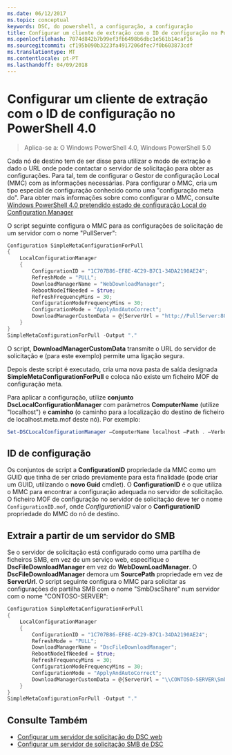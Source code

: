 ```yaml
---
ms.date: 06/12/2017
ms.topic: conceptual
keywords: DSC, do powershell, a configuração, a configuração
title: Configurar um cliente de extração com o ID de configuração no PowerShell 4.0
ms.openlocfilehash: 7074d842b7b99ef3fb6498b6dbc1e561b14caf16
ms.sourcegitcommit: cf195b090b3223fa4917206dfec7f0b603873cdf
ms.translationtype: MT
ms.contentlocale: pt-PT
ms.lasthandoff: 04/09/2018
---
```

# <a name="setting-up-a-pull-client-using-configuration-id-in-powershell-40"></a>Configurar um cliente de extração com o ID de configuração no PowerShell 4.0

>Aplica-se a: O Windows PowerShell 4.0, Windows PowerShell 5.0

Cada nó de destino tem de ser disse para utilizar o modo de extração e dado o URL onde pode contactar o servidor de solicitação para obter as configurações. Para tal, tem de configurar o Gestor de configuração Local (MMC) com as informações necessárias. Para configurar o MMC, cria um tipo especial de configuração conhecido como uma "configuração meta do". Para obter mais informações sobre como configurar o MMC, consulte [Windows PowerShell 4.0 pretendido estado de configuração Local do Configuration Manager](metaConfig4.md)

O script seguinte configura o MMC para as configurações de solicitação de um servidor com o nome "PullServer":

```powershell
Configuration SimpleMetaConfigurationForPull
{
    LocalConfigurationManager
    {
        ConfigurationID = "1C707B86-EF8E-4C29-B7C1-34DA2190AE24";
        RefreshMode = "PULL";
        DownloadManagerName = "WebDownloadManager";
        RebootNodeIfNeeded = $true;
        RefreshFrequencyMins = 30;
        ConfigurationModeFrequencyMins = 30;
        ConfigurationMode = "ApplyAndAutoCorrect";
        DownloadManagerCustomData = @{ServerUrl = "http://PullServer:8080/PSDSCPullServer/PSDSCPullServer.svc"; AllowUnsecureConnection = “TRUE”}
    }
}
SimpleMetaConfigurationForPull -Output "."
```

O script, **DownloadManagerCustomData** transmite o URL do servidor de solicitação e (para este exemplo) permite uma ligação segura.

Depois deste script é executado, cria uma nova pasta de saída designada **SimpleMetaConfigurationForPull** e coloca não existe um ficheiro MOF de configuração meta.

Para aplicar a configuração, utilize **conjunto DscLocalConfigurationManager** com parâmetros **ComputerName** (utilize "localhost") e **caminho** (o caminho para a localização do destino de ficheiro de localhost.meta.mof deste nó). Por exemplo:
```powershell
Set-DSCLocalConfigurationManager –ComputerName localhost –Path . –Verbose.
```

## <a name="configuration-id"></a>ID de configuração
Os conjuntos de script a **ConfigurationID** propriedade da MMC como um GUID que tinha de ser criado previamente para esta finalidade (pode criar um GUID, utilizando o **novo Guid** cmdlet). O **ConfigurationID** é o que utiliza o MMC para encontrar a configuração adequada no servidor de solicitação. O ficheiro MOF de configuração no servidor de solicitação deve ter o nome `ConfigurationID.mof`, onde *ConfigurationID* valor o **ConfigurationID** propriedade do MMC do nó de destino.

## <a name="pulling-from-an-smb-server"></a>Extrair a partir de um servidor do SMB

Se o servidor de solicitação está configurado como uma partilha de ficheiros SMB, em vez de um serviço web, especifique o **DscFileDownloadManager** em vez do **WebDownLoadManager**.
O **DscFileDownloadManager** demora um **SourcePath** propriedade em vez de **ServerUrl**. O script seguinte configura o MMC para solicitar as configurações de partilha SMB com o nome "SmbDscShare" num servidor com o nome "CONTOSO-SERVER":

```powershell
Configuration SimpleMetaConfigurationForPull
{
    LocalConfigurationManager
    {
        ConfigurationID = "1C707B86-EF8E-4C29-B7C1-34DA2190AE24";
        RefreshMode = "PULL";
        DownloadManagerName = "DscFileDownloadManager";
        RebootNodeIfNeeded = $true;
        RefreshFrequencyMins = 30;
        ConfigurationModeFrequencyMins = 30;
        ConfigurationMode = "ApplyAndAutoCorrect";
        DownloadManagerCustomData = @{ServerUrl = "\\CONTOSO-SERVER\SmbDscShare"}
    }
}
SimpleMetaConfigurationForPull -Output "."
```

## <a name="see-also"></a>Consulte Também

- [Configurar um servidor de solicitação do DSC web](pullServer.md)
- [Configurar um servidor de solicitação SMB de DSC](pullServerSMB.md)